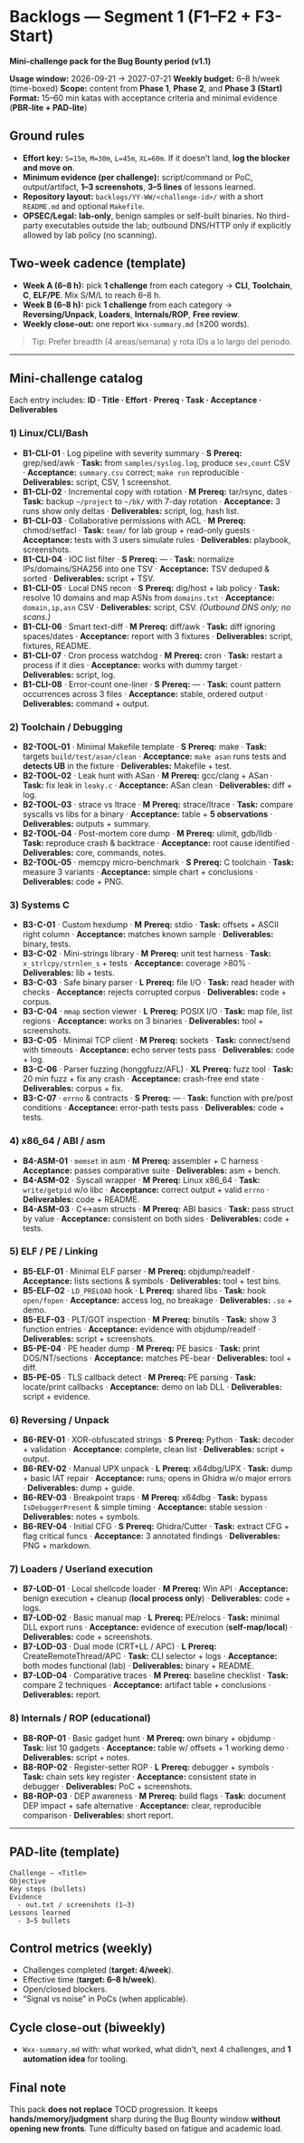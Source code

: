 
# Backlogs — Segment 1 (F1–F2 + F3-Start)

**Mini-challenge pack for the Bug Bounty period (v1.1)**

**Usage window:** 2026-09-21 → 2027-07-21
**Weekly budget:** 6–8 h/week (time-boxed)
**Scope:** content from **Phase 1**, **Phase 2**, and **Phase 3 (Start)**
**Format:** 15–60 min katas with acceptance criteria and minimal evidence (**PBR-lite + PAD-lite**)

## Ground rules

* **Effort key:** `S=15m`, `M=30m`, `L=45m`, `XL=60m`. If it doesn’t land, **log the blocker and move on**.
* **Minimum evidence (per challenge):** script/command or PoC, output/artifact, **1–3 screenshots**, **3–5 lines** of lessons learned.
* **Repository layout:** `backlogs/YY-WW/<challenge-id>/` with a short `README.md` and optional `Makefile`.
* **OPSEC/Legal:** **lab-only**, benign samples or self-built binaries. No third-party executables outside the lab; outbound DNS/HTTP only if explicitly allowed by lab policy (no scanning).

## Two-week cadence (template)

* **Week A (6–8 h):** pick **1 challenge** from each category → **CLI**, **Toolchain**, **C**, **ELF/PE**. Mix S/M/L to reach 6–8 h.
* **Week B (6–8 h):** pick **1 challenge** from each category → **Reversing/Unpack**, **Loaders**, **Internals/ROP**, **Free review**.
* **Weekly close-out:** one report `Wxx-summary.md` (≤200 words).

> Tip: Prefer breadth (4 areas/semana) y rota IDs a lo largo del periodo.

---

## Mini-challenge catalog

Each entry includes: **ID · Title · Effort · Prereq · Task · Acceptance · Deliverables**

### 1) Linux/CLI/Bash

* **B1-CLI-01** · Log pipeline with severity summary · **S**
  **Prereq:** grep/sed/awk · **Task:** from `samples/syslog.log`, produce `sev,count` CSV · **Acceptance:** `summary.csv` correct; `make run` reproducible · **Deliverables:** script, CSV, 1 screenshot.
* **B1-CLI-02** · Incremental copy with rotation · **M**
  **Prereq:** tar/rsync, dates · **Task:** backup `~/project` to `~/bk/` with 7-day rotation · **Acceptance:** 3 runs show only deltas · **Deliverables:** script, log, hash list.
* **B1-CLI-03** · Collaborative permissions with ACL · **M**
  **Prereq:** chmod/setfacl · **Task:** `team/` for lab group + read-only guests · **Acceptance:** tests with 3 users simulate rules · **Deliverables:** playbook, screenshots.
* **B1-CLI-04** · IOC list filter · **S**
  **Prereq:** — · **Task:** normalize IPs/domains/SHA256 into one TSV · **Acceptance:** TSV deduped & sorted · **Deliverables:** script + TSV.
* **B1-CLI-05** · Local DNS recon · **S**
  **Prereq:** dig/host + lab policy · **Task:** resolve 10 domains and map ASNs from `domains.txt` · **Acceptance:** `domain,ip,asn` CSV · **Deliverables:** script, CSV. *(Outbound DNS only; no scans.)*
* **B1-CLI-06** · Smart text-diff · **M**
  **Prereq:** diff/awk · **Task:** diff ignoring spaces/dates · **Acceptance:** report with 3 fixtures · **Deliverables:** script, fixtures, README.
* **B1-CLI-07** · Cron process watchdog · **M**
  **Prereq:** cron · **Task:** restart a process if it dies · **Acceptance:** works with dummy target · **Deliverables:** script, log.
* **B1-CLI-08** · Error-count one-liner · **S**
  **Prereq:** — · **Task:** count pattern occurrences across 3 files · **Acceptance:** stable, ordered output · **Deliverables:** command + output.

### 2) Toolchain / Debugging

* **B2-TOOL-01** · Minimal Makefile template · **S**
  **Prereq:** make · **Task:** targets `build/test/asan/clean` · **Acceptance:** `make asan` runs tests and **detects UB** in the fixture · **Deliverables:** Makefile + test.
* **B2-TOOL-02** · Leak hunt with ASan · **M**
  **Prereq:** gcc/clang + ASan · **Task:** fix leak in `leaky.c` · **Acceptance:** ASan clean · **Deliverables:** diff + log.
* **B2-TOOL-03** · strace vs ltrace · **M**
  **Prereq:** strace/ltrace · **Task:** compare syscalls vs libs for a binary · **Acceptance:** table + **5 observations** · **Deliverables:** outputs + summary.
* **B2-TOOL-04** · Post-mortem core dump · **M**
  **Prereq:** ulimit, gdb/lldb · **Task:** reproduce crash & backtrace · **Acceptance:** root cause identified · **Deliverables:** core, commands, notes.
* **B2-TOOL-05** · memcpy micro-benchmark · **S**
  **Prereq:** C toolchain · **Task:** measure 3 variants · **Acceptance:** simple chart + conclusions · **Deliverables:** code + PNG.

### 3) Systems C

* **B3-C-01** · Custom hexdump · **M**
  **Prereq:** stdio · **Task:** offsets + ASCII right column · **Acceptance:** matches known sample · **Deliverables:** binary, tests.
* **B3-C-02** · Mini-strings library · **M**
  **Prereq:** unit test harness · **Task:** `x_strlcpy/strnlen_s` + tests · **Acceptance:** coverage >80% · **Deliverables:** lib + tests.
* **B3-C-03** · Safe binary parser · **L**
  **Prereq:** file I/O · **Task:** read header with checks · **Acceptance:** rejects corrupted corpus · **Deliverables:** code + corpus.
* **B3-C-04** · `mmap` section viewer · **L**
  **Prereq:** POSIX I/O · **Task:** map file, list regions · **Acceptance:** works on 3 binaries · **Deliverables:** tool + screenshots.
* **B3-C-05** · Minimal TCP client · **M**
  **Prereq:** sockets · **Task:** connect/send with timeouts · **Acceptance:** echo server tests pass · **Deliverables:** code + log.
* **B3-C-06** · Parser fuzzing (honggfuzz/AFL) · **XL**
  **Prereq:** fuzz tool · **Task:** 20 min fuzz + fix any crash · **Acceptance:** crash-free end state · **Deliverables:** corpus + fix.
* **B3-C-07** · `errno` & contracts · **S**
  **Prereq:** — · **Task:** function with pre/post conditions · **Acceptance:** error-path tests pass · **Deliverables:** code + tests.

### 4) x86\_64 / ABI / asm

* **B4-ASM-01** · `memset` in asm · **M**
  **Prereq:** assembler + C harness · **Acceptance:** passes comparative suite · **Deliverables:** asm + bench.
* **B4-ASM-02** · Syscall wrapper · **M**
  **Prereq:** Linux x86\_64 · **Task:** `write/getpid` w/o libc · **Acceptance:** correct output + valid `errno` · **Deliverables:** code + README.
* **B4-ASM-03** · C↔asm structs · **M**
  **Prereq:** ABI basics · **Task:** pass struct by value · **Acceptance:** consistent on both sides · **Deliverables:** code + tests.

### 5) ELF / PE / Linking

* **B5-ELF-01** · Minimal ELF parser · **M**
  **Prereq:** objdump/readelf · **Acceptance:** lists sections & symbols · **Deliverables:** tool + test bins.
* **B5-ELF-02** · `LD_PRELOAD` hook · **L**
  **Prereq:** shared libs · **Task:** hook `open/fopen` · **Acceptance:** access log, no breakage · **Deliverables:** `.so` + demo.
* **B5-ELF-03** · PLT/GOT inspection · **M**
  **Prereq:** binutils · **Task:** show 3 function entries · **Acceptance:** evidence with objdump/readelf · **Deliverables:** script + screenshots.
* **B5-PE-04** · PE header dump · **M**
  **Prereq:** PE basics · **Task:** print DOS/NT/sections · **Acceptance:** matches PE-bear · **Deliverables:** tool + diff.
* **B5-PE-05** · TLS callback detect · **M**
  **Prereq:** PE parsing · **Task:** locate/print callbacks · **Acceptance:** demo on lab DLL · **Deliverables:** script + evidence.

### 6) Reversing / Unpack

* **B6-REV-01** · XOR-obfuscated strings · **S**
  **Prereq:** Python · **Task:** decoder + validation · **Acceptance:** complete, clean list · **Deliverables:** script + output.
* **B6-REV-02** · Manual UPX unpack · **L**
  **Prereq:** x64dbg/UPX · **Task:** dump + basic IAT repair · **Acceptance:** runs; opens in Ghidra w/o major errors · **Deliverables:** dump + guide.
* **B6-REV-03** · Breakpoint traps · **M**
  **Prereq:** x64dbg · **Task:** bypass `IsDebuggerPresent` & simple timing · **Acceptance:** stable session · **Deliverables:** notes + symbols.
* **B6-REV-04** · Initial CFG · **S**
  **Prereq:** Ghidra/Cutter · **Task:** extract CFG + flag critical funcs · **Acceptance:** 3 annotated findings · **Deliverables:** PNG + markdown.

### 7) Loaders / Userland execution

* **B7-LOD-01** · Local shellcode loader · **M**
  **Prereq:** Win API · **Acceptance:** benign execution + cleanup (**local process only**) · **Deliverables:** code + logs.
* **B7-LOD-02** · Basic manual map · **L**
  **Prereq:** PE/relocs · **Task:** minimal DLL export runs · **Acceptance:** evidence of execution (**self-map/local**) · **Deliverables:** code + screenshots.
* **B7-LOD-03** · Dual mode (CRT+LL / APC) · **L**
  **Prereq:** CreateRemoteThread/APC · **Task:** CLI selector + logs · **Acceptance:** both modes functional (lab) · **Deliverables:** binary + README.
* **B7-LOD-04** · Comparative traces · **M**
  **Prereq:** baseline checklist · **Task:** compare 2 techniques · **Acceptance:** artifact table + conclusions · **Deliverables:** report.

### 8) Internals / ROP (educational)

* **B8-ROP-01** · Basic gadget hunt · **M**
  **Prereq:** own binary + objdump · **Task:** list 10 gadgets · **Acceptance:** table w/ offsets + 1 working demo · **Deliverables:** script + notes.
* **B8-ROP-02** · Register-setter ROP · **L**
  **Prereq:** debugger + symbols · **Task:** chain sets key register · **Acceptance:** consistent state in debugger · **Deliverables:** PoC + screenshots.
* **B8-ROP-03** · DEP awareness · **M**
  **Prereq:** build flags · **Task:** document DEP impact + safe alternative · **Acceptance:** clear, reproducible comparison · **Deliverables:** short report.

---

## PAD-lite (template)

```
Challenge — <Title>
Objective
Key steps (bullets)
Evidence
  - out.txt / screenshots (1–3)
Lessons learned
  - 3–5 bullets
```

## Control metrics (weekly)

* Challenges completed (**target: 4/week**).
* Effective time (**target: 6–8 h/week**).
* Open/closed blockers.
* “Signal vs noise” in PoCs (when applicable).

## Cycle close-out (biweekly)

* `Wxx-summary.md` with: what worked, what didn’t, next 4 challenges, and **1 automation idea** for tooling.

## Final note

This pack **does not replace** TOCD progression. It keeps **hands/memory/judgment** sharp during the Bug Bounty window 
**without opening new fronts**. Tune difficulty based on fatigue and academic load.
